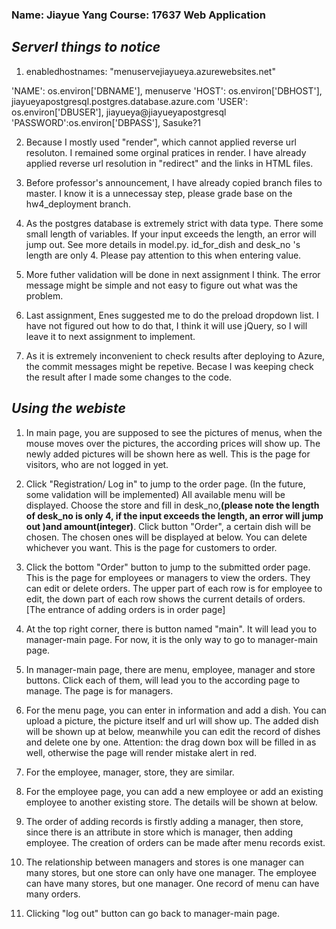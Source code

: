 
### Name: Jiayue Yang   Course: 17637 Web Application

## *Serverl things to notice*
1. enabledhostnames:
"menuservejiayueya.azurewebsites.net"

 'NAME': os.environ['DBNAME'],
 menuserve
    'HOST': os.environ['DBHOST'],
     jiayueyapostgresql.postgres.database.azure.com 
    'USER': os.environ['DBUSER'],
    jiayueya@jiayueyapostgresql
    'PASSWORD':os.environ['DBPASS'],
    Sasuke?1

2. Because I mostly used "render", which cannot applied reverse url resoluton. I remained some orginal pratices in render. I have already applied reverse url resolution in "redirect" and the links in HTML files.

3. Before professor's announcement, I have already copied branch files to master. I know it is a unnecessay step, please grade base on the hw4_deployment branch.

4. As the postgres database is extremely strict with data type. There some small length of variables. If your input exceeds the length, an error will jump out.
See more details in model.py. 
id_for_dish and desk_no 's length are only 4. Please pay attention to this when entering value.

5. More futher validation will be done in next assignment I think. The error message might be simple and not easy to figure out what was the problem.

6. Last assignment, Enes suggested me to do the preload dropdown list. I have not figured out how to do that, I think it will use jQuery, so I will leave it to next assignment to implement.

7. As it is extremely inconvenient to check results after deploying to Azure, the commit messages might be repetive. Becase I was keeping check the result after I made some changes to the code.

## *Using the webiste*

1. In main page, you are supposed to see the pictures of menus, when the mouse moves over the pictures, the according prices will show up. The newly added pictures will be shown here as well. This is the page for visitors, who are not logged in yet.

2. Click "Registration/ Log in" to jump to the order page. (In the future, some validation will be implemented)
All available menu will be displayed.
Choose the store and fill in desk_no,**(please note the length of desk_no is only 4, if the input exceeds the length, an error will jump out )and amount(integer)**. Click button "Order", a certain dish will be chosen. The chosen ones will be displayed at below. You can delete whichever you want. This is the page for customers to order.

3. Click the bottom "Order" button to jump to the submitted order page. This is the page for employees or managers to view the orders. They can edit or delete orders. The upper part of each row is for employee to edit, the down part of each row shows the current details of orders. [The entrance of adding orders is in order page]

4. At the top right corner, there is button named "main". It will lead you to manager-main page. For now, it is the only way to go to manager-main page. 

5. In manager-main page, there are menu, employee, manager and store buttons. Click each of them, will lead you to the according page to manage. The page is for managers.

6. For the menu page, you can enter in information and add a dish. You can upload a picture, the picture itself and url will show up. The added dish will be shown up at below, meanwhile you can edit the record of dishes and delete one by one. Attention: the drag down box will be filled in as well, otherwise the page will render mistake alert in red.

7. For the employee, manager, store, they are similar.

8. For the employee page, you can add a new employee or add an existing employee to another existing store. The details will be shown at below.

9. The order of adding records is firstly adding a manager, then store, since there is an attribute in store which is manager, then adding employee. The creation of orders can be made after menu records exist.

10. The relationship between managers and stores is one manager can many stores, but one store can only have one manager. The employee can have many stores, but one manager. One record of menu can have many orders.

11. Clicking "log out" button can go back to manager-main page.